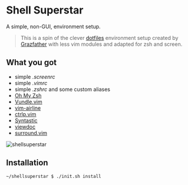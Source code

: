 # Shell Superstar

A simple, non-GUI, environment setup.

>This is a spin of the clever [dotfiles](https://github.com/Grazfather/dotfiles) environment setup created by [Grazfather](https://github.com/Grazfather) with less vim modules and adapted for zsh and screen.

## What you got
* simple _.screenrc_
* simple _.vimrc_
* simple _.zshrc_ and some custom aliases
* [Oh My Zsh](https://github.com/robbyrussell/oh-my-zsh)
* [Vundle.vim](https://github.com/VundleVim/Vundle.vim)
* [vim-airline](https://github.com/bling/vim-airline.git)
* [ctrlp.vim](https://github.com/ctrlpvim/ctrlp.vim.git)
* [Syntastic](https://github.com/scrooloose/syntastic.git)
* [viewdoc](https://github.com/powerman/vim-plugin-viewdoc.git)
* [surround.vim](https://github.com/tpope/vim-surround.git)

![shellsuperstar](https://cloud.githubusercontent.com/assets/1853433/12089550/4c4031c6-b2e6-11e5-9dad-8986a90e387b.gif)

## Installation

````
~/shellsuperstar $ ./init.sh install
````
